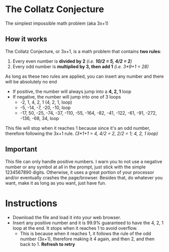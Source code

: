 # The Collatz Conjecture
The simplest impossible math problem (aka 3x+1)
## How it works
The Collatz Conjecture, or 3x+1, is a math problem that contains **two rules**:
1. Every even number is **divided by 2** *(i.e. **10/2 = 5, 4/2 = 2**)*
2. Every odd number is **multiplied by 3, then add 1** *(i.e. 3\*9+1 = 28)*

As long as these two rules are applied, you can insert any number and there will be absolutely no end
* If positive, the number will always jump into a **4, 2, 1** loop
* If negative, the number will jump into one of 3 loops
  - -2, 1, 4, 2, 1 (4, 2, 1, loop)
  - -5, -14, -7, -20, -10, loop
  - -17, 50, -25, -74, -37, -110, -55, -164, -82, -41, -122, -61, -91, -272, -136, -68, 34, loop

This file will stop when it reaches 1 because since it's an odd number, therefore following the 3x+1 rule. *(3\*1+1 = 4, 4/2 = 2, 2/2 = 1; 4, 2, 1 loop)*

## Important
This file can only handle positive numbers.
I warn you to not use a negative number or any symbol at all in the prompt, just stick with the simple 1234567890 digits. Otherwise, it uses a great portion of your processor and/or eventually crashes the page/browser.
Besides that, do whatever you want, make it as long as you want, just have fun.

# Instructions
- Download the file and load it into your web browser.
- Insert any positive number and it is 99.9% guaranteed to have the 4, 2, 1 loop at the end. It stops when it reaches 1 to avoid overflow.
    - This is because when it reaches 1, it follows the rule of the odd number (3x+1), therefore making it 4 again, and then 2, and then back to 1.
**Refresh to retry**
